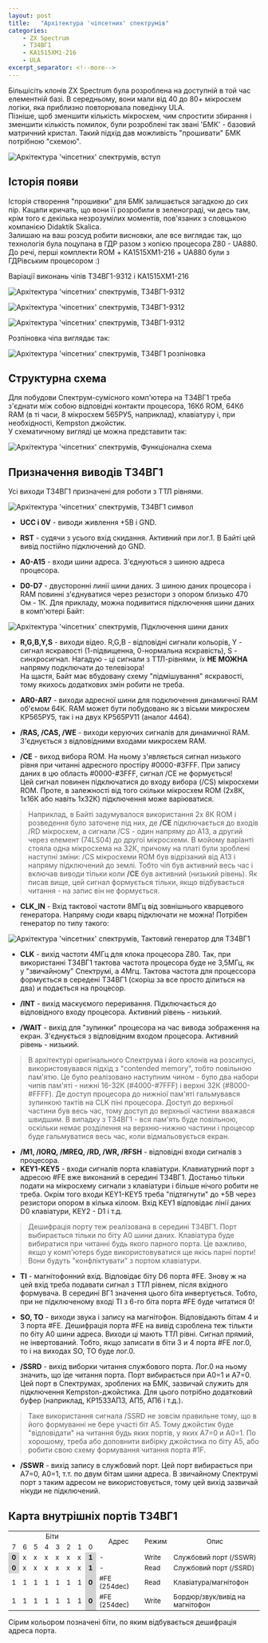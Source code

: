 ```yaml
---
layout: post
title:   "Архітектура 'чіпсетних' спектрумів"
categories:
    - ZX Spectrum
    - Т34ВГ1
    - КА1515ХМ1-216
    - ULA
excerpt_separator: <!--more-->
---
```

Більшісіть клонів ZX Spectrum була розроблена на доступній в той час елементній базі. В середньому, вони мали від 40 до 80+ мікросхем логіки, яка приблизно повторювала поведінку ULA.  
Пізніше, щоб зменшити кількість мікросхем, чим спростити збирання і зменшити кількість помилок, були розроблені так звані 'БМК' - базовий матричний кристал. Такий підхід дав можливість "прошивати" БМК потрібною "схемою".

![Архітектура 'чіпсетних' спектрумів, вступ](/content/2024-08-08-Architecture-Chipset-Based-ZX-Spectrum-Compatible/00-T34VG1-9311-intro.jpg "Архітектура 'чіпсетних' спектрумів, вступ")

<!--more-->

## Історія появи

Історія створення "прошивки" для БМК залишається загадкою до сих пір. Кацапи кричать, що вони її розробили в зеленограді, чи десь там, крім того є декілька незрозумілих моментів, пов'язаних з словцькою компанією Didaktik Skalica.  
Залишаю на ваш розсуд робити висновки, але все виглядає так, що технологія була поцупана в ГДР разом з копією процесора  Z80 - UA880. До речі, перші комплекти ROM + КА1515ХМ1-216 + UA880 були з ГДРівським процесором :)

Варіації виконань чіпів Т34ВГ1-9312 і КА1515ХМ1-216

![Архітектура 'чіпсетних' спектрумів, Т34ВГ1-9312](/content/2024-08-08-Architecture-Chipset-Based-ZX-Spectrum-Compatible/01-T34VG1-9312.jpg "Архітектура 'чіпсетних' спектрумів, Т34ВГ1-9312")

![Архітектура 'чіпсетних' спектрумів, Т34ВГ1-9312](/content/2024-08-08-Architecture-Chipset-Based-ZX-Spectrum-Compatible/02-T34VG1-9312.jpg "Архітектура 'чіпсетних' спектрумів, Т34ВГ1-9312")

![Архітектура 'чіпсетних' спектрумів, Т34ВГ1-9312](/content/2024-08-08-Architecture-Chipset-Based-ZX-Spectrum-Compatible/03-T34VG1-9312.jpg "Архітектура 'чіпсетних' спектрумів, Т34ВГ1-9312")

Розпіновка чіпа виглядає так:

![Архітектура 'чіпсетних' спектрумів, Т34ВГ1 розпіновка](/content/2024-08-08-Architecture-Chipset-Based-ZX-Spectrum-Compatible/04-T34VG1-pinout.png "Архітектура 'чіпсетних' спектрумів, Т34ВГ1 розпіновка")

## Структурна схема

Для побудови Спектрум-сумісного комп'ютера на Т34ВГ1 треба з'єднати між собою відповідні контакти процесора, 16Кб ROM, 64Кб RAM (в ті часи, 8 мікросхем 565РУ5, наприклад), клавіатуру і, при необхідності, Kempston джойстик.  
У схематичному вигляді це можна представити так:

![Архітектура 'чіпсетних' спектрумів, Функціонална схема](/content/2024-08-08-Architecture-Chipset-Based-ZX-Spectrum-Compatible/05-functional-schematic.png "Архітектура 'чіпсетних' спектрумів, Функціонална схема")

## Призначення виводів Т34ВГ1

Усі виходи Т34ВГ1 призначені для роботи з ТТЛ рівнями.

![Архітектура 'чіпсетних' спектрумів, Т34ВГ1 символ](/content/2024-08-08-Architecture-Chipset-Based-ZX-Spectrum-Compatible/06-Т34ВГ1-symbol.png "Архітектура 'чіпсетних' спектрумів, Т34ВГ1 символ")

 - **UCC і 0V** - виводи живлення +5В i GND.

 - **RST** - судячи з усього вхід скидання. Активний при лог.1. В Байті цей вивід постійно підключений до GND.
 
 - **A0-A15** - входи шини адреса. З'єднуються з шиною адреса процесора.
 
 - **D0-D7** - двусторонні линії шини даних. З шиною даних процесора і RAM повинні з'єднуватися через резистори з опором близько 470 Ом - 1К. Для прикладу, можна подивитися підключення шини даних в комп'ютері Байт:

![Архітектура 'чіпсетних' спектрумів, Підключення шини даних](/content/2024-08-08-Architecture-Chipset-Based-ZX-Spectrum-Compatible/07-databus-connection.png "Архітектура 'чіпсетних' спектрумів, Підключення шини даних")

 - **R,G,B,Y,S** - виходи відео. R,G,B - відповідні сигнали кольорів, Y - сигнал яскравості (1-підвищенна, 0-нормальна яскравість), S - синхросигнал. Нагадую - ці сигнали з ТТЛ-рівнями, їх **НЕ МОЖНА** напряму подключати до телевізора!  
На щастя, Байт має вбудовану схему "підмішування" яскравості, тому якихось додаткових змін робити не треба.

 - **AR0-AR7** - виходи адресної шини для подключення динамичної RAM об'ємом 64К. RAM может бути побудовано як з вісьми микросхем КР565РУ5, так і на двух КР565РУ11 (аналог 4464).
 
 - **/RAS, /CAS, /WE** - виходи керуючих сигналів для динамичної RAM. З'єднується з відповідними входами микросхем RAM.
 
 - **/CE** - виход вибора ROM. На ньому з'являється сигнал низького рівня при читанні адресного простіру #0000-#3FFF. При запису даних в цю область #0000-#3FFF, сигнал /CE не формується!  
Цей сигнал повинен підключатися до входу вибора (/CS) мікросхеми ROM. Проте, в залежності від того скільки мікросхем ROM (2х8К, 1х16К або навіть 1х32К) підключення може варіюватися. 
 > Наприклад, в Байті задумувалося використання 2х 8К ROM і розведення було заточене під них, де **/CE** підключається до входів /RD мікросхем, а сигнали /CS - один напряму до А13, а другий через елемент (74LS04) до другої мікросхеми. В мойому варіанті стояла одна мікросхема на 32К, причому на платі були зроблені наступні зміни: /CS мікросхеми ROM був відрізаний від А13 і напряму підключений до землі. Тобто чіп був активний весь час і включав виводи тільки коли **/CE** був активний (низький рівень). Як писав вище, цей сигнал формується тільки, якщо відбувається читання - на запис він не формується.

 - **CLK_IN** - Вхід тактової частоти 8МГц від зовнішнього кварцевого генератора. Напряму сюди кварц підключати не можна! Потрібен генератор по типу такого:

![Архітектура 'чіпсетних' спектрумів, Тактовий генератор для Т34ВГ1](/content/2024-08-08-Architecture-Chipset-Based-ZX-Spectrum-Compatible/08-clock-generator.png "Архітектура 'чіпсетних' спектрумів, Тактовий генератор для Т34ВГ1")


 - **CLK** - вихід частоти 4МГц для клока процесора Z80. Так, при використанні Т34ВГ1 тактова частота процесора буде не 3,5МГц, як у "звичайному" Спектрумі, а 4Мгц. Тактова частота для процессора формується в середені Т34ВГ1 (скоріш за все просто ділиться на два) и подається на процесор.

 - **/INT** - вихід маскуємого переривання. Підключається до відповідного входу процесора. Активний рівень - низький.

 - **/WAIT** - вихід для "зупинки" процесора на час вивода зображення на екран. З'єднується з відповідним входом процесора. Активний рівень - низький.  
 > В архітектурі оригінального Спектрума і його клонів на розсипусі, використовувався підхід з "contended memory", тобто повільною пам'ятю. Це було реалізовано наступним чином - було два набори чипів пам'яті - нижні 16-32К (#4000-#7FFF) і верхні 32К (#8000-#FFFF). Де доступ процесора до нижніої пам'яті гальмувався зупинкою тактів на CLK піні процесора. Доступ до верхньої частини був весь час, тому доступ до верхньої частини вважався швидшим. В випадку з Т34ВГ1 - вся пам'ять буде повільною, оскільки немає розділення на верхню-нижню частини і процесор буде гальмуватися весь час, коли відмальовується екран.

 - **/M1, /IORQ, /MREQ, /RD, /WR, /RFSH** - відповідні входи сигналів з процесора.
 - **KEY1-KEY5** - входи сигналів порта клавіатури. Клавиатурний порт з адресою #FE вже виконаний в середині Т34ВГ1. Достаньо тільки подати на мікросхему сигнали з клавіатури і більше нічого робити не треба. Окрім того входи KEY1-KEY5 треба "підтягнути" до +5В через резистори опором в кілька кілоом. Вхід KEY1 відповідає лінії даних D0 клавіатури, KEY2 - D1 і т.д.  
 > Дешифрація порту теж реалізована в середині Т34ВГ1. Порт выбирається тільки по біту A0 шини даних. Клавіатура буде вибиратися при читанні будь якого парного порта. Це важливо, якщо у комп'ютерs буде використовуватися ще якісь парні порти! Вони будуть "конфліктувати" з портом клавіатури.

 - **TI** - магнітофонний вхід. Відповідає біту D6 порта #FE. Знову ж на цей вхід треба подавати сигнал з ТТЛ рівнем, після вхідного формувача. В середині ВГ1 значення цього біта инвертується. Тобто, при не підключеному вході TI з 6-го біта порта #FE буде читатися 0!

 - **SO, TO** - виходи звука і запису на магнітофон. Відповідають бітам 4 и 3 порта #FE. Дешифрація порта #FE на вивід сзроблена теж тількти по біту A0 шини адреса. Виходи ці мають ТТЛ рівні. Сигнал прямий, не інвертований. Тобто, якщо записати в біти 3 и 4 порта #FE лог.0, то і на виходах SO, TO буде лог.0.

 - **/SSRD** - вихід виборки читання службового порта. Лог.0 на ньому значить, що іде читання порта. Порт вибирається при A0=1 и A7=0. Цей порт в Спектрумах, зроблених на БМК, зазвичай служить для підключення Kempston-джойстика. Для цього потрібно додатковий буфер (наприклад, КР1533АП3, АП5, АП6 і т.д.).

 > Таке використання сигнала /SSRD не зовсім правильне тому, що в його формуванні не бере участі біт A5. Тому джойстик буде "відповідати" на читання будь яких портів, у яких A7=0 и A0=1. По хорошому, треба або доповнити вибірку джойстика по біту A5, або робити свою схему формування читання порта #1F.

- **/SSWR** - вихід запису в службовий порт. Цей порт вибирається при A7=0, A0=1, т.т. по двум бітам шини адреса. В звичайному Спектрумі порт з таким адресом не використовується, тому цей вихід зазвичай нікуди не підключений.


## Карта внутрішніх портів Т34ВГ1

<table style="font-size: 10pt">
<tbody><tr><td colspan="8" align="center">Біти</td>
<td rowspan="2" align="center">Адрес</td>
<td rowspan="2" align="center">Режим</td>
<td rowspan="2" align="center">Опис</td></tr>
<tr><td>7</td><td>6</td><td>5</td><td>4</td><td>3</td><td>2</td><td>1</td><td>0</td></tr>
<tr>
<td style="font-weight:bold;background:lightgray">0</td>
<td>x</td>
<td>x</td>
<td>x</td>
<td>x</td>
<td>x</td>
<td>x</td>
<td style="font-weight:bold;background:lightgray">1</td>
<td>-</td><td>Write</td><td>Службовий порт (/SSWR)</td>
</tr><tr>
<td style="font-weight:bold;background:lightgray">0</td>
<td>x</td>
<td>x</td>
<td>x</td>
<td>x</td>
<td>x</td>
<td>x</td>
<td style="font-weight:bold;background:lightgray">1</td>
<td>-</td><td>Read</td><td>Службовий порт (/SSRD)</td>
</tr><tr>
<td>1</td>
<td>1</td>
<td>1</td>
<td>1</td>
<td>1</td>
<td>1</td>
<td>1</td>
<td style="font-weight:bold;background:lightgray">0</td>
<td>#FE (254dec)</td><td>Read</td><td>Клавіатура/магнітофон</td>
</tr><tr>
<td>1</td>
<td>1</td>
<td>1</td>
<td>1</td>
<td>1</td>
<td>1</td>
<td>1</td>
<td style="font-weight:bold;background:lightgray">0</td>
<td>#FE (254dec)</td><td>Write</td><td>Бордюр/звук/вивід на магнітофон</td>
</tr></tbody></table>

Сірим кольором позначені біти, по яким відбувається дешифрація адреса порта.
